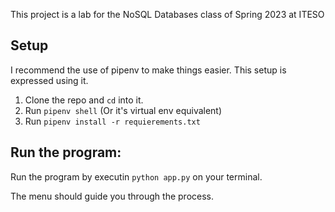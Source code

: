 This project is a lab for the NoSQL Databases class of Spring 2023 at ITESO

Setup
--
I recommend the use of pipenv to make things easier. This setup is expressed using it.

1. Clone the repo and `cd` into it.
2. Run `pipenv shell` (Or it's virtual env equivalent)
3. Run `pipenv install -r requierements.txt`

Run the program:
--
Run the program by executin `python app.py` on your terminal.

The menu should guide you through the process.
